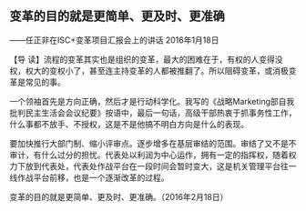 ## 变革的目的就是更简单、更及时、更准确

——任正非在ISC+变革项目汇报会上的讲话
2016年1月18日



【导  读】流程的变革其实也是组织的变革，最大的困难在于，有权的人变得没权，权大的变权小了，甚至连主持变革的人都被推翻了。所以阻碍变革，或消极变革是常见的事。



一个领袖首先是方向正确，然后才是行动科学化。我写的《战略Marketing部自我批判民主生活会会议纪要》按语中，最后一句话，高级干部热衷于抓事务性工作，什么事都不放手、不授权，这是不是他搞不明白方向是什么的表现。

要加快推行大部门制、缩小评审点。逐步增多在基层审结的范围。审结了又不是不审计，有什么过分的担忧。代表处以利润为中心运作，拥有一定的指挥权，随着权力下放到代表处，代表处作战平台在一段时间会暂时变大，这是机关管理平台往一线作战平台前移，也是一个逐渐改革的过程。

变革的目的就是更简单、更及时、更准确。（2016年2月18日）
